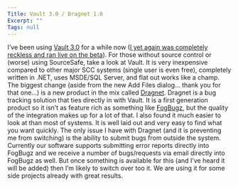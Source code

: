 ```yaml
---
Title: Vault 3.0 / Dragnet 1.0
Excerpt: ""
Tags: null
---
```

<div class="Section1"> I&rsquo;ve been using <a href="http://www.sourcegear.com/vault/" target="_blank">Vault 3.0</a> for a while now (<a href="http://weblogs.asp.net/mlafleur/archive/2004/01/14/58754.aspx" target="_blank">I yet again was completely reckless and ran live on the beta</a>). For those without source control or (worse) using SourceSafe, take a look at Vault. It is very inexpensive compared to other major SCC systems (single user is even free), completely written in .NET, uses MSDE/SQL Server, and flat out works like a champ.
 The biggest change (aside from the new Add Files dialog&hellip; thank you for that one&hellip;) is a new product in the mix called <a href="http://www.sourcegear.com/dragnet/index.html" target="_blank">Dragnet</a>. Dragnet is a bug tracking solution that ties directly in with Vault. It is a first generation product so it isn&rsquo;t as feature rich as something like <a href="http://www.fogbugz.com/" target="_blank">FogBugz</a>, but the quality of the integration makes up for a lot of that. I also found it much easier to look at than most of systems. It is well laid out and very easy to find what you want quickly.
 The only issue I have with Dragnet (and it is preventing me from switching) is the ability to submit bugs from outside the system. Currently our software supports submitting error reports directly into FogBugz and we receive a number of bugs/requests via email directly into FogBugz as well. But once something is available for this (and I&rsquo;ve heard it will be added) then I&rsquo;m likely to switch over too it. We are using it for some side projects already with great results.
</div>